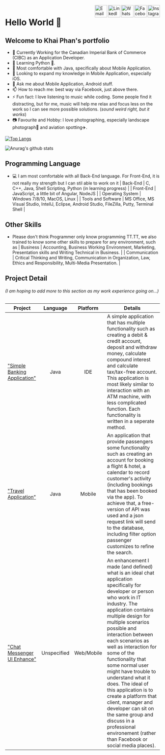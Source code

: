 <!--
**phanthanhkhai480/phanthanhkhai480** is a ✨ _special_ ✨ repository because its `README.md` (this file) appears on your GitHub profile.
-->


<a target="_blank" href="https://www.instagram.com/phanthanh.khai/">
  <img src='https://i.postimg.cc/5jC6V37P/unnamed.png' align="right" width=40 length=40 alt='Instagram'/>
</a>
<a target="_blank" href="https://www.facebook.com/phanthanh.khai.9">
  <img src='https://i.postimg.cc/Sjyv0Tx4/Facebook-Logo-2019.png' align="right" width=40 length=40 alt='Facebook'/>
</a>
<a target="_blank" href="https://api.whatsapp.com/send?phone=+14168240102">
  <img src='https://i.postimg.cc/0KPghPH1/social-whatsapp-circle-512.png' align="right" width=40 length=40 alt='WhatsApp'/>
</a>
<a target="_blank" href="https://www.linkedin.com/in/phanthanhkhai9/">
  <img src='https://i.postimg.cc/tYrTdMY4/social-linkedin-circle-512.png' align="right" width=40 length=40 alt='LinkedIn'/>
</a>
<a target="_blank" href="mailto:phanthanhkhai480@gmail.com">
  <img src='https://i.postimg.cc/vcSYxxN1/icon-email-material-design-512.png' align="right" width=40 length=40 alt='Email'/>
</a>

# Hello World 👋
## Welcome to Khai Phan's portfolio


- 🔭 Currently Working for the Canadian Imperial Bank of Commerce (CIBC) as an Application Developer.
- 🌱 Learning Python 🐍.
- 📱  Most comfortable with Java, specifically about Mobile Application.
- 🤔 Looking to expand my knowledge in Mobile Application, especially iOS.
- 💬 Ask me about Mobile Application, Android stuff.
- 📫 How to reach me: best way via Facebook, just above there.
- ⚡ Fun fact: I love listening to music while coding. Some people find it distracting, but for me, music will help me relax and focus less on the work so I can see more possible solutions. (*sound weird right, but it works*)
- 📷 Favourite and Hobby: I love photographing, especially landscape photograph🧗‍ and aviation spotting✈️. 


[![Top Langs](https://github-readme-stats.vercel.app/api/top-langs/?username=phanthanhkhai480&layout=compact&show_icons=true&theme=dracula)](https://github.com/anuraghazra/github-readme-stats)

![Anurag's github stats](https://github-readme-stats.vercel.app/api?username=phanthanhkhai480&show_icons=true&theme=dracula)

## Programming Language
- 💻 I am most comfortable with all Back-End language. For Front-End, it is not really my strength but I can stil able to work on it
| Back-End            | C, C++, Java, Shell Scripting, Python (in learning progress)  |
| Front-End           | JavaScript, a little bit of Angular, NodeJS                   |
| Operating System    | Windows 7/8/10, MacOS, Linux                                  |
| Tools and Software  | MS Office, MS Visual Studio, IntellJ, Eclipse, Android Studio, FileZilla, Putty, Terminal Shell |

## Other Skills
- Please don't think Programmer only know programming TT.TT, we also trained to know some other skills to prepare for any environment, such as
| Business       | Accounting, Business Working Environment, Marketing, Presentation skills and Writing Technical in Business. |
| Communication  | Critical Thinking and Writing, Communication in Organization, Law, Ethics and Responsibility, Multi-Media Presentation. |

## Project Detail
###### (I am hoping to add more to this section as my work experience going on...)

| Project                       | Language   | Platform | Details                         | 
| ----------------------------- |:----------:|:--------:|---------------------------------|
| ["Simple Banking Application"](https://github.com/phanthanhkhai480/Project/tree/main/Banking%20App%20(IDE))    | Java       | IDE      | A simple application that has multiple functionality such as creating a debit & credit account, deposit and withdraw money, calculate compound interest and calculate tax/tax-free account. This application is most likely similar to interaction with an ATM machine, with less complicated function. Each functionality is written in a seperate method.  |
| ["Travel Application"](https://github.com/phanthanhkhai480/Project/tree/main/Travel%20App%20(Mobile)/TravelApp)         | Java       | Mobile   | An application that provide passengers some functionality such as creating an account for booking a flight & hotel, a calendar to record customer's activity (including bookings that has been booked via the app). To achieve that, a free-version of API was used and a json request link will send to the database, including filter option passenger customizes to refine the search.   |
| ["Chat Messenger UI Enhance"](https://www.figma.com/proto/RmQACSrr3ltHtxBclB5ZXN/BTH745-Prototype?node-id=101%3A140&scaling=min-zoom)    | Unspecified| Web/Mobile | An enhancement I made (and defined) what is an ideal chat application specifically for developer or person who work in IT industry. The application contains multiple design for multiple scenarios possible and interaction between each scenarios as well as interaction for some of the functionality that some normal user might have trouble to understand what it does. The ideal of this application is to create a platform that client, manager and developer can sit on the same group and discuss in a professional environement (rather than Facebook or social media places).






